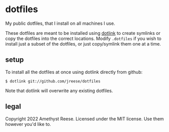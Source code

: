 dotfiles
========

My public dotfiles, that I install on all machines I use.

These dotfiles are meant to be installed using [dotlink][] to create symlinks
or copy the dotfiles into the correct locations.  Modify `.dotfiles` if you
wish to install just a subset of the dotfiles, or just copy/symlink them one
at a time.


setup
-----

To install all the dotfiles at once using dotlink directly from github:

    $ dotlink git://github.com/jreese/dotfiles

Note that dotlink will overwrite any existing dotfiles.


legal
-----

Copyright 2022 Amethyst Reese.
Licensed under the MIT license.
Use them however you'd like to.


[dotlink]: https://github.com/jreese/dotlink
